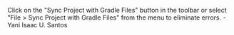 Click on the "Sync Project with Gradle Files" button in the toolbar or select "File > Sync Project with Gradle Files" from the menu 
to eliminate errors.
-Yani Isaac U. Santos
